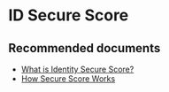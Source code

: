 <properties
    pageTitle="ID Secure Score"
    description="ID Secure Score"
    service="microsoft.aad"
    resource="Microsoft_AAD_IAM"
    authors="curtand"
    displayOrder="1770"
    supportTopicIds="32615307"
    selfHelpType="generic"
    resourceTags=""
    productPesIds="16579"
    cloudEnvironments="public"
 	articleId="f7d45481-21fe-4169-bcab-3e3ef70430dd"
/>

# ID Secure Score

## **Recommended documents**

* [What is Identity Secure Score?](https://docs.microsoft.com/en-us/azure/active-directory/fundamentals/identity-secure-score)
* [How Secure Score Works](https://docs.microsoft.com/office365/securitycompliance/office-365-secure-score#HowWorks)
